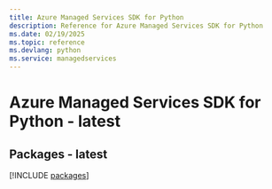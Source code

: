 ```yaml
---
title: Azure Managed Services SDK for Python
description: Reference for Azure Managed Services SDK for Python
ms.date: 02/19/2025
ms.topic: reference
ms.devlang: python
ms.service: managedservices
---
```

# Azure Managed Services SDK for Python - latest
## Packages - latest
[!INCLUDE [packages](managed-services-index.md)]